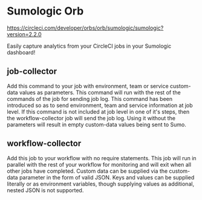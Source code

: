 # Sumologic Orb
https://circleci.com/developer/orbs/orb/sumologic/sumologic?version=2.2.0

Easily capture analytics from your CircleCI jobs in your Sumologic dashboard!

## job-collector
Add this command to your job with environment, team or service custom-data values as parameters. This command will run with the rest of the commands of the job for sending job log. This command has been introduced so as to send environment, team and service information at job level. If this command is not included at job level in one of it's steps, then the workflow-collector job will send the job log. Using it without the parameters will result in empty custom-data values being sent to Sumo.

## workflow-collector
Add this job to your workflow with no require statements. This job will run in parallel with the rest of your workflow for monitoring and will exit when all other jobs have completed. Custom data can be supplied via the custom-data parameter in the form of valid JSON. Keys and values can be supplied literally or as environment variables, though supplying values as additional, nested JSON is not supported.

